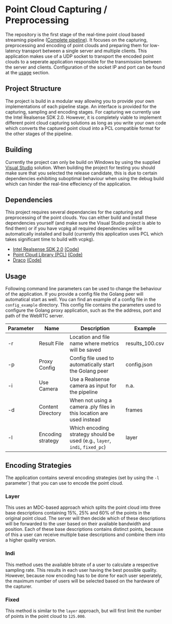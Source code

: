 # Point Cloud Capturing / Preprocessing
The repository is the first stage of the real-time point cloud based streaming pipeline ([Complete pipeline](../)). It focuses on the capturing, preprocessing and encoding of point clouds and preparing them for low-latency transport between a single server and multiple clients. This application makes use of a UDP socket to transport the encoded point clouds to a seperate application responsible for the transmission between the server and clients. Configuration of the socket IP and port can be found at the [usage](#usage) section. 

## Project Structure
The project is build in a modular way allowing you to provide your own implementations of each pipeline stage. An interface is provided for the capturing, sampling and encoding stages.  For capturing we currently use the Intel Realsense SDK 2.0. However, it is completely viable to implement different point cloud capturing solutions as long as you write your own code which converts the captured point cloud into a PCL compatible format for the other stages of the pipeline.

## Building
Currently the project can only be build on Windows by using the supplied [Visual Studio](https://visualstudio.microsoft.com/) solution. When building the project for testing you should make sure that you selected the release candidate, this is due to certain dependencies exhibiting suboptimal behaviour when using the debug build which can hinder the real-tine effeciency of the application. 

## Dependencies
This project requires several dependancies for the capturing and preprocessing of the point clouds. You can either build and install these dependencies yourself (and make sure the Visual Studio project is able to find them) or if you have vcpkg all required dependencies will be automatically installed and build (currently this application uses PCL which takes significant time to build with vcpkg).

<ul>
  <li> 
    <a href="https://www.intelrealsense.com/sdk-2/">Intel Realsense SDK 2.0</a>
    <a href="https://github.com/IntelRealSense/librealsense">(Code)</a>
  </li>
  <li> 
    <a href="https://pointclouds.org/">Point Cloud Library (PCL)</a>
    <a href="https://github.com/PointCloudLibrary/pcl">(Code)</a>
  </li>
  <li> 
    <a href="https://google.github.io/draco/">Draco</a>
    <a href="https://github.com/google/draco">(Code)</a>
  </li>
</ul>

## Usage
Following command line parameters can be used to change the behaviour of the application. If you provide a config file the Golang peer will automatical start as well. You can find an example of a config file in the `config_example` directory. This config file contains the parameters used to configure the Golang proxy application, such as the the address, port and path of the WebRTC server.

| **Parameter** 	| **Name**          	| **Description**                                                      	| **Example**     	|
|---------------	|-------------------	|----------------------------------------------------------------------	|-----------------	|
| -r            	| Result File       	| Location and file name where metrics will be saved                   	| results_100.csv 	|
| -p            	| Proxy Config       	| Config file used to automatically start the Golang peer              	| config.json      	|
| -i            	| Use Camera        	| Use a Realsense camera as input for the pipeline                     	| n.a.            	|
| -d            	| Content Directory 	| When not using a camera .ply files in this location are used instead 	| frames          	|
| -l            	| Encoding strategy 	| Which encoding strategy should be used (e.g., `layer`, `indi`, `fixed_pc`) 	| layer          	|

## Encoding Strategies
The application contains several encoding strategies (set by using the `-l` parameter`) that you can use to encode the point cloud.

### Layer
This uses an MDC-based approach which splits the point cloud into three base descriptions containing 15%, 25% and 60% of the points in the original point cloud. The server will then decide which of these descriptions will be forwarded to the user based on their available bandwidth and position. Each of these base descriptions contains distinct points, because of this a user can receive multiple base descriptions and combine them into a higher quality version.

### Indi
This method uses the available bitrate of a user to calculate a respective sampling rate. This results in each user having the best possible quality. However, because now encoding has to be done for each user seperately, the maximum number of users will be selected based on the hardware of the capturer.

### Fixed
This method is similar to the `layer` approach, but will first limit the number of points in the point cloud to `125.000`.
